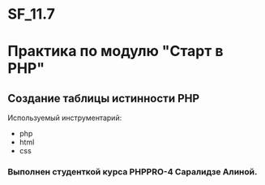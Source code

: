 # SF_11.7

# Практика по модулю "Старт в PHP"

## Создание таблицы истинности PHP

Используемый инструментарий:
 - php 
 - html
 - css

 ### Выполнен студенткой курса PHPPRO-4 Саралидзе Алиной.